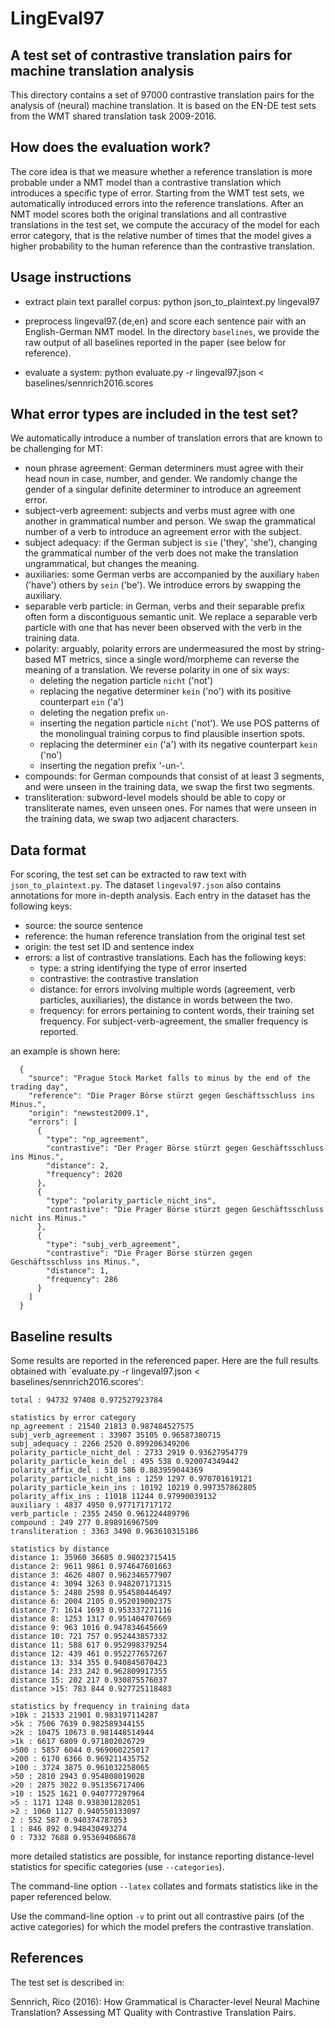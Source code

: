 LingEval97
==========

A test set of contrastive translation pairs for machine translation analysis
----------------------------------------------------------------------------

This directory contains a set of 97000 contrastive translation pairs for the
analysis of (neural) machine translation. It is based on the EN-DE test sets
from the WMT shared translation task 2009-2016.

How does the evaluation work?
-----------------------------

The core idea is that we measure whether a reference translation is more probable under a NMT model
than a contrastive translation which introduces a specific type of error. Starting from the WMT test sets,
we automatically introduced errors into the reference translations. After an NMT model scores both the original
translations and all contrastive translations in the test set, we compute the accuracy of the model for each error category,
that is the relative number of times that the model gives a higher probability to the human reference than the contrastive translation.

Usage instructions
------------------

 - extract plain text parallel corpus:
   python json_to_plaintext.py lingeval97

 - preprocess lingeval97.{de,en} and score each sentence pair with an English-German NMT model.
   In the directory `baselines`, we provide the raw output of all baselines reported in the paper (see below for reference).

 - evaluate a system:
   python evaluate.py -r lingeval97.json < baselines/sennrich2016.scores

What error types are included in the test set?
----------------------------------------------

We automatically introduce a number of translation errors that are known to be challenging for MT:

 - noun phrase agreement: German determiners must agree with their head noun in case, number, and gender. We randomly change the gender of a singular definite determiner to introduce an agreement error.
 - subject-verb agreement: subjects and verbs must agree with one another in grammatical number and person. We swap the grammatical number of a verb to introduce an agreement error with the subject.
 - subject adequacy: if the German subject is `sie` ('they', 'she'), changing the grammatical number of the verb does not make the translation ungrammatical, but changes the meaning.
 - auxiliaries: some German verbs are accompanied by the auxiliary `haben` ('have') others by `sein` ('be'). We introduce errors by swapping the auxiliary.
 - separable verb particle: in German, verbs and their separable prefix often form a discontiguous semantic unit. We replace a separable verb particle with one that has never been observed with the verb in the training data.
 - polarity: arguably, polarity errors are undermeasured the most by string-based MT metrics, since a single word/morpheme can reverse the meaning of a translation. We reverse polarity in one of six ways:
   - deleting the negation particle `nicht` ('not')
   - replacing the negative determiner `kein` ('no') with its positive counterpart `ein` ('a')
   - deleting the negation prefix `un-`
   - inserting the negation particle `nicht` ('not'). We use POS patterns of the monolingual training corpus to find plausible insertion spots.
   - replacing the determiner `ein` ('a') with its negative counterpart `kein` ('no')
   - inserting the negation prefix '-un-'.
 - compounds: for German compounds that consist of at least 3 segments, and were unseen in the training data, we swap the first two segments.
 - transliteration: subword-level models should be able to copy or transliterate names, even unseen ones. For names that were unseen in the training data, we swap two adjacent characters.

Data format
-----------

For scoring, the test set can be extracted to raw text with `json_to_plaintext.py`.
The dataset `lingeval97.json` also contains annotations for more in-depth analysis.
Each entry in the dataset has the following keys:

 - source: the source sentence
 - reference: the human reference translation from the original test set
 - origin: the test set ID and sentence index
 - errors: a list of contrastive translations. Each has the following keys:
   - type: a string identifying the type of error inserted
   - contrastive: the contrastive translation
   - distance: for errors involving multiple words (agreement, verb particles, auxiliaries), the distance in words between the two.
   - frequency: for errors pertaining to content words, their training set frequency. For subject-verb-agreement, the smaller frequency is reported.

an example is shown here:

```
  {
    "source": "Prague Stock Market falls to minus by the end of the trading day",
    "reference": "Die Prager Börse stürzt gegen Geschäftsschluss ins Minus.",
    "origin": "newstest2009.1",
    "errors": [
      {
        "type": "np_agreement",
        "contrastive": "Der Prager Börse stürzt gegen Geschäftsschluss ins Minus.",
        "distance": 2,
        "frequency": 2020
      },
      {
        "type": "polarity_particle_nicht_ins",
        "contrastive": "Die Prager Börse stürzt gegen Geschäftsschluss nicht ins Minus."
      },
      {
        "type": "subj_verb_agreement",
        "contrastive": "Die Prager Börse stürzen gegen Geschäftsschluss ins Minus.",
        "distance": 1,
        "frequency": 286
      }
    ]
  }
```



Baseline results
----------------

Some results are reported in the referenced paper. Here are the full results obtained with `evaluate.py -r lingeval97.json < baselines/sennrich2016.scores':

```
total : 94732 97408 0.972527923784

statistics by error category
np_agreement : 21540 21813 0.987484527575
subj_verb_agreement : 33907 35105 0.96587380715
subj_adequacy : 2266 2520 0.899206349206
polarity_particle_nicht_del : 2733 2919 0.93627954779
polarity_particle_kein_del : 495 538 0.920074349442
polarity_affix_del : 518 586 0.883959044369
polarity_particle_nicht_ins : 1259 1297 0.970701619121
polarity_particle_kein_ins : 10192 10219 0.997357862805
polarity_affix_ins : 11018 11244 0.97990039132
auxiliary : 4837 4950 0.977171717172
verb_particle : 2355 2450 0.961224489796
compound : 249 277 0.898916967509
transliteration : 3363 3490 0.963610315186

statistics by distance
distance 1: 35960 36685 0.98023715415
distance 2: 9611 9861 0.974647601663
distance 3: 4626 4807 0.962346577907
distance 4: 3094 3263 0.948207171315
distance 5: 2480 2598 0.954580446497
distance 6: 2004 2105 0.952019002375
distance 7: 1614 1693 0.953337271116
distance 8: 1253 1317 0.951404707669
distance 9: 963 1016 0.947834645669
distance 10: 721 757 0.952443857332
distance 11: 588 617 0.952998379254
distance 12: 439 461 0.952277657267
distance 13: 334 355 0.940845070423
distance 14: 233 242 0.962809917355
distance 15: 202 217 0.930875576037
distance >15: 783 844 0.927725118483

statistics by frequency in training data
>10k : 21533 21901 0.983197114287
>5k : 7506 7639 0.982589344155
>2k : 10475 10673 0.981448514944
>1k : 6617 6809 0.971802026729
>500 : 5857 6044 0.969060225017
>200 : 6170 6366 0.969211435752
>100 : 3724 3875 0.961032258065
>50 : 2810 2943 0.954808019028
>20 : 2875 3022 0.951356717406
>10 : 1525 1621 0.940777297964
>5 : 1171 1248 0.938301282051
>2 : 1060 1127 0.940550133097
2 : 552 587 0.940374787053
1 : 846 892 0.948430493274
0 : 7332 7688 0.953694068678
```

more detailed statistics are possible, for instance reporting distance-level statistics for specific categories (use `--categories`).

The command-line option `--latex` collates and formats statistics like in the paper referenced below.

Use the command-line option `-v` to print out all contrastive pairs (of the active categories) for which the model prefers the contrastive translation.

References
----------

The test set is described in:

Sennrich, Rico (2016): How Grammatical is Character-level Neural Machine Translation? Assessing MT Quality with Contrastive Translation Pairs.
